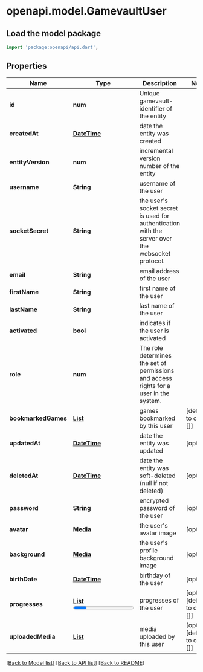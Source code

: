 # openapi.model.GamevaultUser

## Load the model package
```dart
import 'package:openapi/api.dart';
```

## Properties
Name | Type | Description | Notes
------------ | ------------- | ------------- | -------------
**id** | **num** | Unique gamevault-identifier of the entity | 
**createdAt** | [**DateTime**](DateTime.md) | date the entity was created | 
**entityVersion** | **num** | incremental version number of the entity | 
**username** | **String** | username of the user | 
**socketSecret** | **String** | the user's socket secret is used for authentication with the server over the websocket protocol. | 
**email** | **String** | email address of the user | 
**firstName** | **String** | first name of the user | 
**lastName** | **String** | last name of the user | 
**activated** | **bool** | indicates if the user is activated | 
**role** | **num** | The role determines the set of permissions and access rights for a user in the system. | 
**bookmarkedGames** | [**List<GamevaultGame>**](GamevaultGame.md) | games bookmarked by this user | [default to const []]
**updatedAt** | [**DateTime**](DateTime.md) | date the entity was updated | [optional] 
**deletedAt** | [**DateTime**](DateTime.md) | date the entity was soft-deleted (null if not deleted) | [optional] 
**password** | **String** | encrypted password of the user | [optional] 
**avatar** | [**Media**](Media.md) | the user's avatar image | [optional] 
**background** | [**Media**](Media.md) | the user's profile background image | [optional] 
**birthDate** | [**DateTime**](DateTime.md) | birthday of the user | [optional] 
**progresses** | [**List<Progress>**](Progress.md) | progresses of the user | [optional] [default to const []]
**uploadedMedia** | [**List<Media>**](Media.md) | media uploaded by this user | [optional] [default to const []]

[[Back to Model list]](../README.md#documentation-for-models) [[Back to API list]](../README.md#documentation-for-api-endpoints) [[Back to README]](../README.md)


